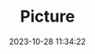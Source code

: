 ---
weight: 1
images:
- /images/edited/255.jpeg
title: Picture
date: 2023-10-28 11:34:22
tags: [luminarneo,work,ilce7m3,person]
---